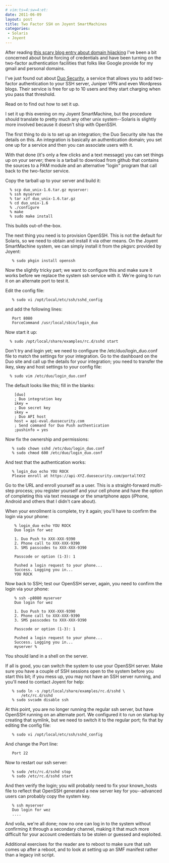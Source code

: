```yaml
---
# vim:ts=4:sw=4:et:
date: 2011-06-09
layout: post
title: Two Factor SSH on Joyent SmartMachines
categories:
 - Solaris
 - Joyent
---
```


After reading [this scary blog entry about domain hijacking](http://www.secretgeek.net/sg_hijack_1.asp)
I've been a bit
concerned about brute forcing of credentials and have been turning on
the two-factor authentication facilities that folks like Google provide
for my gmail and personal domains.

I've just found out about [Duo Security](http://www.duosecurity.com/), a
service that allows you to add two-factor authentication to your SSH
server, Juniper VPN and even Wordpress blogs.  Their service is free for
up to 10 users and they start charging when you pass that threshold.

Read on to find out how to set it up.

<!-- more -->

I set it up this evening on my Joyent SmartMachine, but the procedure
should translate to pretty much any other unix system--Solaris is
slightly more involved because it doesn't ship with OpenSSH.

The first thing to do is to set up an integration; the Duo Security site
has the details on this.  An integration is basically an authentication
domain; you set one up for a service and then you can associate users
with it.

With that done (it's only a few clicks and a text message) you can set
things up on your server; there is a tarball to download from github
that contains the sources to a PAM module and an alternative "login"
program that call back to the two-factor service.

Copy the tarball up to your server and build it:

      % scp duo_unix-1.6.tar.gz myserver:
      % ssh myserver
      % tar xzf duo_unix-1.6.tar.gz
      % cd duo_unix-1.6
      % ./configure
      % make
      % sudo make install

This builds out-of-the-box.

The next thing you need is to provision OpenSSH.  This is not the
default for Solaris, so we need to obtain and install it via other
means.  On the Joyent SmartMachine system, we can simply install it from
the pkgsrc provided by Joyent:

       % sudo pkgin install openssh

Now the slightly tricky part; we want to configure this and make sure it
works before we replace the system ssh service with it.  We're going to
run it on an alternate port to test it.

Edit the config file:

       % sudo vi /opt/local/etc/ssh/sshd_config

and add the following lines:

       Port 8080
       ForceCommand /usr/local/sbin/login_duo

Now start it up:

      % sudo /opt/local/share/examples/rc.d/sshd start

Don't try and login yet; we need to configure the
/etc/duo/login_duo.conf file to match the settings for your integration.
Go to the dashboard on the Duo site and call up the details for your
integration; you need to transfer the ikey, skey and host settings to
your config file:

      % sudo vim /etc/duo/login_duo.conf

The default looks like this; fill in the blanks:

        [duo]
        ; Duo integration key
        ikey = 
        ; Duo secret key
        skey = 
        ; Duo API host
        host = api-eval.duosecurity.com
        ; Send command for Duo Push authentication
        ;pushinfo = yes

Now fix the ownership and permissions:

       % sudo chown sshd /etc/duo/login_duo.conf
       % sudo chmod 600 /etc/duo/login_duo.conf

And test that the authentication works:

       % login_duo echo YOU ROCK
       Please enroll at https://api-XYZ.duosecurity.com/portal?XYZ

Go to the URL and enroll yourself as a user.  This is a straight-forward
multi-step process; you register yourself and your cell phone and have
the option of completing this via text message or the smartphone apps
(iPhone, Android and others that I didn't care about).

When your enrollment is complete, try it again; you'll have to confirm
the login via your phone:

        % login_duo echo YOU ROCK
        Duo login for wez

        1. Duo Push to XXX-XXX-9390
        2. Phone call to XXX-XXX-9390
        3. SMS passcodes to XXX-XXX-9390

        Passcode or option (1-3): 1

        Pushed a login request to your phone...
        Success. Logging you in...
        YOU ROCK

Now back to SSH; test our OpenSSH server, again, you need to confirm the login via your phone:

        % ssh -p8080 myserver
        Duo login for wez

        1. Duo Push to XXX-XXX-9390
        2. Phone call to XXX-XXX-9390
        3. SMS passcodes to XXX-XXX-9390

        Passcode or option (1-3): 1

        Pushed a login request to your phone...
        Success. Logging you in...
        myserver %

You should land in a shell on the server.

If all is good, you can switch the system to use your OpenSSH server.
Make sure you have a couple of SSH sessions open to the system before
you start this bit; if you mess up, you may not have an SSH server
running, and you'll need to contact Joyent for help:

       % sudo ln -s /opt/local/share/examples/rc.d/sshd \
           /etc/rc.d/sshd
       % sudo svcadm disable ssh

At this point, you are no longer running the regular ssh server, but have
OpenSSH running on an alternate port.  We configured it to run on startup by creating that symlink, but we need to switch it to the regular port; fix that by editing the config file:

       % sudo vi /opt/local/etc/ssh/sshd_config

And change the Port line:

       Port 22

Now to restart our ssh server:

       % sudo /etc/rc.d/sshd stop
       % sudo /etc/rc.d/sshd start

And then verify the login; you will probably need to fix your
known_hosts file to reflect that OpenSSH generated a new server key for
you--advanced users can probably copy the system key.

       % ssh myserver
       Duo login for wez
       ....

And voila, we're all done; now no one can log in to the system without
confirming it through a secondary channel, making it that much more
difficult for your account credentials to be stolen or guessed and exploited.

Additional exercises for the reader are to reboot to make sure that ssh
comes up after a reboot, and to look at setting up an SMF manifest
rather than a legacy init script.


